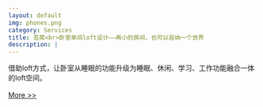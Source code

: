 ```yaml
---
layout: default
img: phones.png
category: Services
title: 吾窝<br>卧室单间loft设计——再小的房间，也可以容纳一个世界
description: |
---
```

 借助loft方式，让卧室从睡眠的功能升级为睡眠、休闲、学习、工作功能融合一体的loft空间。
 <br> <br> 
 <a class="button tiny radius" href="http://wow-decorate.github.io/">More >></a>